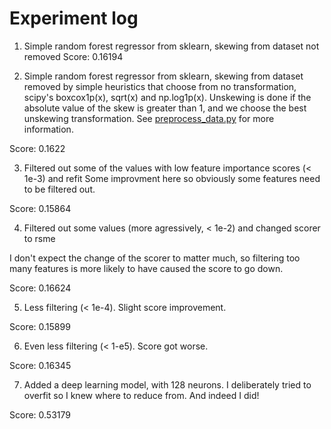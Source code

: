 # Experiment log

1. Simple random forest regressor from sklearn, skewing from dataset not removed
Score: 0.16194


2. Simple random forest regressor from sklearn, skewing from dataset removed by
simple heuristics that choose from no transformation, scipy's boxcox1p(x), sqrt(x) and np.log1p(x).
Unskewing is done if the absolute value of the skew is greater than 1, and we choose the best
unskewing transformation. See [preprocess_data.py](preprocess_data.py) for more information.

Score: 0.1622

3. Filtered out some of the values with low feature importance scores (< 1e-3) and refit
Some improvment here so obviously some features need to be filtered out.

Score: 0.15864

4. Filtered out some values (more agressively, < 1e-2) and changed scorer to rsme

I don't expect the change of the scorer to matter much, so filtering too many features
is more likely to have caused the score to go down.

Score: 0.16624

5. Less filtering (< 1e-4). Slight score improvement.

Score: 0.15899

6. Even less filtering (< 1-e5). Score got worse.

Score: 0.16345

7. Added a deep learning model, with 128 neurons. I deliberately tried to overfit so I knew where to reduce from.
And indeed I did!

Score: 0.53179
